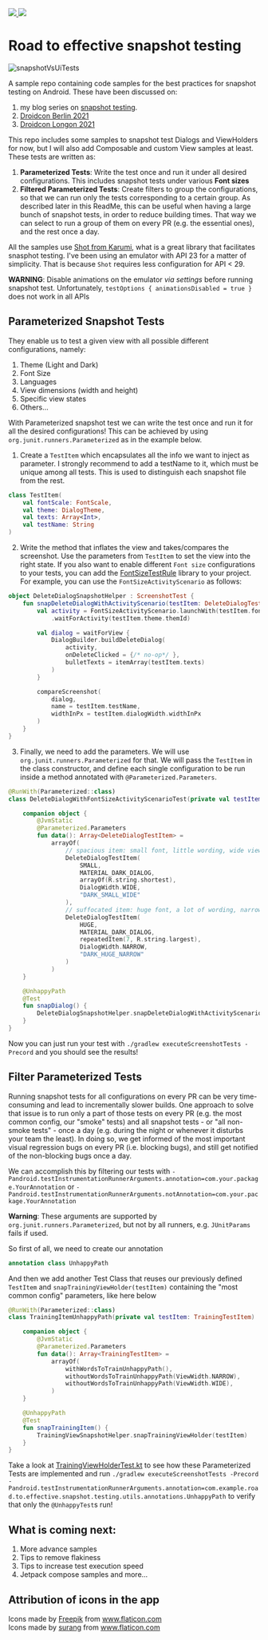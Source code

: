 <a href="https://androidweekly.net/issues/issue-479">
<img src="https://androidweekly.net/issues/issue-479/badge">
</a><a href="https://androidweekly.net/issues/issue-485">
<img src="https://androidweekly.net/issues/issue-485/badge">
</a>

# Road to effective snapshot testing </br>

![snapshotVsUiTests](https://user-images.githubusercontent.com/6097181/144911921-bae6182b-dae7-4f59-9dba-c88c9052b9b7.gif)

A sample repo containing code samples for the best practices for snapshot testing on Android. These have been discussed on:
1. my blog series on [snapshot testing](https://sergiosastre.hashnode.dev/an-introduction-to-snapshot-testing-on-android-in-2021). 
2. [Droidcon Berlin 2021](https://www.droidcon.com/2021/11/10/an-introduction-to-effective-snapshot-testing-on-android/)
3. [Droidcon Longon 2021](https://www.droidcon.com/2021/11/17/an-introduction-to-effective-snapshot-testing-on-android-2/)

This repo includes some samples to snapshot test Dialogs and ViewHolders for now, but I will also add Composable and custom View samples at least. 
These tests are written as:
1. **Parameterized Tests**: Write the test once and run it under all desired configurations. This includes snapshot tests under various **Font sizes**
2. **Filtered Parameterized Tests**: Create filters to group the configurations, so that we can run only the tests corresponding to a certain group. As described later in this ReadMe, this can be useful when having a large bunch of snapshot tests, in order to reduce building times. That way we can select to run a group of them on every PR (e.g. the essential ones), and the rest once a day.

All the samples use [Shot from Karumi](https://github.com/Karumi/Shot), what is a great library that facilitates
snasphot testing.
I've been using an emulator with API 23 for a matter of simplicity. That is because `Shot` requires less
configuration for API < 29. 

**WARNING**: Disable animations on the emulator *via settings* before running snapshot test. Unfortunately, `testOptions { animationsDisabled = true }` does not work in all APIs

## Parameterized Snapshot Tests
They enable us to test a given view with all possible different configurations, namely:
  1. Theme (Light and Dark)
  2. Font Size
  3. Languages
  4. View dimensions (width and height)
  5. Specific view states
  6. Others...

With Parameterized snapshot test we can write the test once and run it for all the desired configurations!
This can be achieved by using `org.junit.runners.Parameterized` as in the example below.

1. Create a `TestItem` which encapsulates all the info we want to inject as parameter. I strongly
recommend to add a testName to it, which must be unique among all tests. This is used to distinguish
each snapshot file from the rest.
```kotlin
class TestItem(
    val fontScale: FontScale,
    val theme: DialogTheme,
    val texts: Array<Int>,
    val testName: String
)
```

2. Write the method that inflates the view and takes/compares the screenshot. Use the parameters from
`TestItem` to set the view into the right state.
If you also want to enable different `Font size` configurations to your tests, you can add the
[FontSizeTestRule](https://github.com/sergio-sastre/FontSizeTestRule) library to your project. For example,
you can use the `FontSizeActivityScenario` as follows:
```kotlin
object DeleteDialogSnapshotHelper : ScreenshotTest {
    fun snapDeleteDialogWithActivityScenario(testItem: DeleteDialogTestItem) {
        val activity = FontSizeActivityScenario.launchWith(testItem.fontScale)
            .waitForActivity(testItem.theme.themId)

        val dialog = waitForView {
            DialogBuilder.buildDeleteDialog(
                activity,
                onDeleteClicked = {/* no-op*/ },
                bulletTexts = itemArray(testItem.texts)
            )
        }

        compareScreenshot(
            dialog,
            name = testItem.testName,
            widthInPx = testItem.dialogWidth.widthInPx
        )
    }
}
```

3. Finally, we need to add the parameters. We will use `org.junit.runners.Parameterized` for that.
We will pass the `TestItem` in the class constructor, and define each single configuration to be run
inside a method annotated with `@Parameterized.Parameters`.

```kotlin
@RunWith(Parameterized::class)
class DeleteDialogWithFontSizeActivityScenarioTest(private val testItem: DeleteDialogTestItem) : ScreenshotTest {

    companion object {
        @JvmStatic
        @Parameterized.Parameters
        fun data(): Array<DeleteDialogTestItem> =
            arrayOf(
                // spacious item: small font, little wording, wide view
                DeleteDialogTestItem(
                    SMALL,
                    MATERIAL_DARK_DIALOG,
                    arrayOf(R.string.shortest),
                    DialogWidth.WIDE,
                    "DARK_SMALL_WIDE"
                ),
                // suffocated item: huge font, a lot of wording, narrow view
                DeleteDialogTestItem(
                    HUGE,
                    MATERIAL_DARK_DIALOG,
                    repeatedItem(7, R.string.largest),
                    DialogWidth.NARROW,
                    "DARK_HUGE_NARROW"
                )
            )
    }

    @UnhappyPath
    @Test
    fun snapDialog() {
        DeleteDialogSnapshotHelper.snapDeleteDialogWithActivityScenario(testItem)
    }
}
```
Now you can just run your test with `./gradlew executeScreenshotTests -Precord` and you should see the
results!

## Filter Parameterized Tests
Running snapshot tests for all configurations on every PR can be very time-consuming and lead to
incrementally slower builds. One approach to solve that issue is to run only a part of those tests
on every PR (e.g. the most common config, our "smoke" tests) and all snapshot tests - or "all non-smoke
tests" - once a day (e.g. during the night or whenever it disturbs your team the least).
In doing so, we get informed of the most important visual regression bugs on every PR (i.e. blocking bugs),
and still get notified of the non-blocking bugs once a day.

We can accomplish this by filtering our tests with
`-Pandroid.testInstrumentationRunnerArguments.annotation=com.your.package.YourAnnotation`
or
`-Pandroid.testInstrumentationRunnerArguments.notAnnotation=com.your.package.YourAnnotation`

**Warning**: These arguments are supported by `org.junit.runners.Parameterized`, but not by all runners,
e.g. `JUnitParams` fails if used.

So first of all, we need to create our annotation
```kotlin
annotation class UnhappyPath
```

And then we add another Test Class that reuses our previously defined `TestItem` and `snapTrainingViewHolder(testItem)`
containing the "most common config" parameters, like here below
```kotlin
@RunWith(Parameterized::class)
class TrainingItemUnhappyPath(private val testItem: TrainingTestItem) : ScreenshotTest {

    companion object {
        @JvmStatic
        @Parameterized.Parameters
        fun data(): Array<TrainingTestItem> =
            arrayOf(
                withWordsToTrainUnhappyPath(),
                withoutWordsToTrainUnhappyPath(ViewWidth.NARROW),
                withoutWordsToTrainUnhappyPath(ViewWidth.WIDE),
            )
    }

    @UnhappyPath
    @Test
    fun snapTrainingItem() {
        TrainingViewSnapshotHelper.snapTrainingViewHolder(testItem)
    }
}
```

Take a look at [TrainingViewHolderTest.kt](https://github.com/sergio-sastre/RoadToEffectiveSnapshotTesting/blob/master/app/src/androidTest/java/com/example/road/to/effective/snapshot/testing/parameterized/trainingitem/TrainingViewHolderTest.kt) to see how these Parameterized Tests are implemented and run
`./gradlew executeScreenshotTests -Precord -Pandroid.testInstrumentationRunnerArguments.annotation=com.example.road.to.effective.snapshot.testing.utils.annotations.UnhappyPath`
to verify that only the `@UnhappyTest`s run!

## What is coming next:
1. More advance samples
2. Tips to remove flakiness
3. Tips to increase test execution speed
4. Jetpack compose samples
and more...

## Attribution of icons in the app
Icons made by <a href="https://www.freepik.com" title="Freepik">Freepik</a> from <a href="https://www.flaticon.com/" title="Flaticon">www.flaticon.com</a>
</br>
Icons made by <a href="https://www.flaticon.com/authors/surang" title="surang">surang</a> from <a href="https://www.flaticon.com/" title="Flaticon">www.flaticon.com</a>

